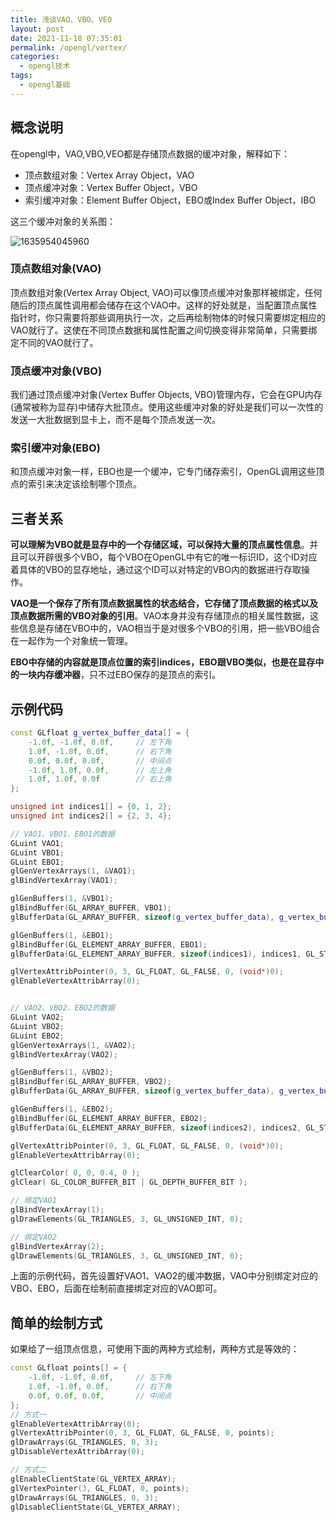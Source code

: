 ```yaml
---
title: 浅谈VAO、VBO、VEO
layout: post
date: 2021-11-18 07:35:01
permalink: /opengl/vertex/
categories:
  - opengl技术
tags:
  - opengl基础
---
```


## 概念说明

在opengl中，VAO,VBO,VEO都是存储顶点数据的缓冲对象，解释如下：

- 顶点数组对象：Vertex Array Object，VAO
- 顶点缓冲对象：Vertex Buffer Object，VBO
- 索引缓冲对象：Element Buffer Object，EBO或Index Buffer Object，IBO



这三个缓冲对象的关系图：

![1635954045960](https://objectstorage.ap-osaka-1.oraclecloud.com/n/ax0kqy8quzyr/b/bucket-blog/o/2022/04/3c91e78070193e053a8588f8f91c6939.png)

### 顶点数组对象(VAO)

顶点数组对象(Vertex Array Object, VAO)可以像顶点缓冲对象那样被绑定，任何随后的顶点属性调用都会储存在这个VAO中。这样的好处就是，当配置顶点属性指针时，你只需要将那些调用执行一次，之后再绘制物体的时候只需要绑定相应的VAO就行了。这使在不同顶点数据和属性配置之间切换变得非常简单，只需要绑定不同的VAO就行了。



### 顶点缓冲对象(VBO)

我们通过顶点缓冲对象(Vertex Buffer Objects, VBO)管理内存，它会在GPU内存(通常被称为显存)中储存大批顶点。使用这些缓冲对象的好处是我们可以一次性的发送一大批数据到显卡上，而不是每个顶点发送一次。 



### 索引缓冲对象(EBO)

和顶点缓冲对象一样，EBO也是一个缓冲，它专门储存索引，OpenGL调用这些顶点的索引来决定该绘制哪个顶点。 



## 三者关系

**可以理解为VBO就是显存中的一个存储区域，可以保持大量的顶点属性信息**。并且可以开辟很多个VBO，每个VBO在OpenGL中有它的唯一标识ID，这个ID对应着具体的VBO的显存地址，通过这个ID可以对特定的VBO内的数据进行存取操作。 

**VAO是一个保存了所有顶点数据属性的状态结合，它存储了顶点数据的格式以及顶点数据所需的VBO对象的引用**。VAO本身并没有存储顶点的相关属性数据，这些信息是存储在VBO中的，VAO相当于是对很多个VBO的引用，把一些VBO组合在一起作为一个对象统一管理。

**EBO中存储的内容就是顶点位置的索引indices，EBO跟VBO类似，也是在显存中的一块内存缓冲器**，只不过EBO保存的是顶点的索引。 

## 示例代码

```c++
const GLfloat g_vertex_buffer_data[] = {
    -1.0f, -1.0f, 0.0f,     // 左下角
    1.0f, -1.0f, 0.0f,      // 右下角
    0.0f, 0.0f, 0.0f,       // 中间点
    -1.0f, 1.0f, 0.0f,      // 左上角
    1.0f, 1.0f, 0.0f        // 右上角
};

unsigned int indices1[] = {0, 1, 2};
unsigned int indices2[] = {2, 3, 4};

// VAO1、VBO1、EBO1的数据
GLuint VAO1;
GLuint VBO1;
GLuint EBO1;
glGenVertexArrays(1, &VAO1);
glBindVertexArray(VAO1);

glGenBuffers(1, &VBO1);
glBindBuffer(GL_ARRAY_BUFFER, VBO1);
glBufferData(GL_ARRAY_BUFFER, sizeof(g_vertex_buffer_data), g_vertex_buffer_data, GL_STATIC_DRAW);

glGenBuffers(1, &EBO1);
glBindBuffer(GL_ELEMENT_ARRAY_BUFFER, EBO1);
glBufferData(GL_ELEMENT_ARRAY_BUFFER, sizeof(indices1), indices1, GL_STATIC_DRAW);

glVertexAttribPointer(0, 3, GL_FLOAT, GL_FALSE, 0, (void*)0);
glEnableVertexAttribArray(0);


// VAO2、VBO2、EBO2的数据
GLuint VAO2;
GLuint VBO2;
GLuint EBO2;
glGenVertexArrays(1, &VAO2);
glBindVertexArray(VAO2);

glGenBuffers(1, &VBO2);
glBindBuffer(GL_ARRAY_BUFFER, VBO2);
glBufferData(GL_ARRAY_BUFFER, sizeof(g_vertex_buffer_data), g_vertex_buffer_data, GL_STATIC_DRAW);

glGenBuffers(1, &EBO2);
glBindBuffer(GL_ELEMENT_ARRAY_BUFFER, EBO2);
glBufferData(GL_ELEMENT_ARRAY_BUFFER, sizeof(indices2), indices2, GL_STATIC_DRAW);

glVertexAttribPointer(0, 3, GL_FLOAT, GL_FALSE, 0, (void*)0);
glEnableVertexAttribArray(0);

glClearColor( 0, 0, 0.4, 0 );
glClear( GL_COLOR_BUFFER_BIT | GL_DEPTH_BUFFER_BIT );

// 绑定VAO1
glBindVertexArray(1);
glDrawElements(GL_TRIANGLES, 3, GL_UNSIGNED_INT, 0);

// 绑定VAO2
glBindVertexArray(2);
glDrawElements(GL_TRIANGLES, 3, GL_UNSIGNED_INT, 0);
```

上面的示例代码，首先设置好VAO1、VAO2的缓冲数据，VAO中分别绑定对应的VBO、EBO，后面在绘制前直接绑定对应的VAO即可。

## 简单的绘制方式

如果给了一组顶点信息，可使用下面的两种方式绘制，两种方式是等效的：

```c++
const GLfloat points[] = {
    -1.0f, -1.0f, 0.0f,     // 左下角
    1.0f, -1.0f, 0.0f,      // 右下角
    0.0f, 0.0f, 0.0f,       // 中间点
};
// 方式一
glEnableVertexAttribArray(0);
glVertexAttribPointer(0, 3, GL_FLOAT, GL_FALSE, 0, points);
glDrawArrays(GL_TRIANGLES, 0, 3);
glDisableVertexAttribArray(0);

// 方式二
glEnableClientState(GL_VERTEX_ARRAY);
glVertexPointer(3, GL_FLOAT, 0, points);
glDrawArrays(GL_TRIANGLES, 0, 3);
glDisableClientState(GL_VERTEX_ARRAY);
```

